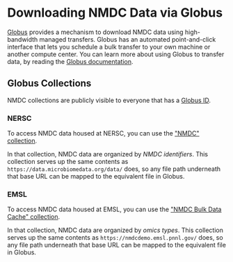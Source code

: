# Downloading NMDC Data via Globus

[Globus](https://globus.org) provides a mechanism to download NMDC data using high-bandwidth managed transfers. Globus has an automated point-and-click interface that lets you schedule a bulk transfer to your own machine or another compute center. You can learn more about using Globus to transfer data, by reading the [Globus documentation](https://www.globus.org/data-transfer).

## Globus Collections

NMDC collections are publicly visible to everyone that has a [Globus ID](https://www.globusid.org/create).

### NERSC

To access NMDC data housed at NERSC, you can use the ["NMDC" collection](https://app.globus.org/file-manager?origin_id=72dd396a-2242-11ec-a0a4-6b21ca6daf73&origin_path=%2F).

In that collection, NMDC data are organized by _NMDC identifiers_. This collection serves up the same contents as `https://data.microbiomedata.org/data/` does, so any file path underneath that base URL can be mapped to the equivalent file in Globus.

### EMSL

To access NMDC data housed at EMSL, you can use the ["NMDC Bulk Data Cache" collection](https://app.globus.org/file-manager?origin_id=07de22e4-6c17-4bd2-86bc-49fe5ddb2070&origin_path=%2F).

In that collection, NMDC data are organized by _omics types_. This collection serves up the same contents as `https://nmdcdemo.emsl.pnnl.gov/` does, so any file path underneath that base URL can be mapped to the equivalent file in Globus.
